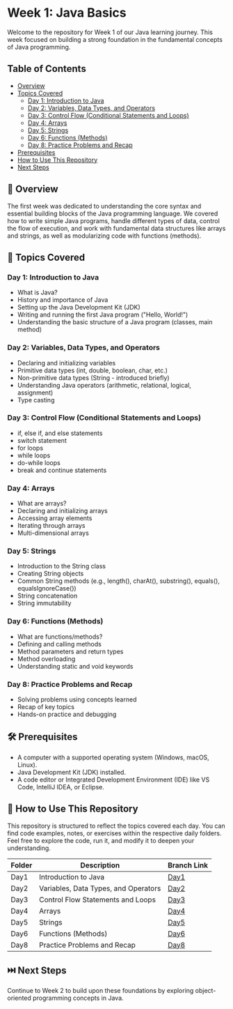# Week 1: Java Basics

Welcome to the repository for Week 1 of our Java learning journey. This week focused on
building a strong foundation in the fundamental concepts of Java programming.

## Table of Contents
- [Overview](#overview)
- [Topics Covered](#topics-covered)
  - [Day 1: Introduction to Java](#day-1-introduction-to-java)
  - [Day 2: Variables, Data Types, and Operators](#day-2-variables-data-types-and-operators)
  - [Day 3: Control Flow (Conditional Statements and Loops)](#day-3-control-flow-conditional-statements-and-loops)
  - [Day 4: Arrays](#day-4-arrays)
  - [Day 5: Strings](#day-5-strings)
  - [Day 6: Functions (Methods)](#day-6-functions-methods)
  - [Day 8: Practice Problems and Recap](#day-8-practice-problems-and-recap)
- [Prerequisites](#prerequisites)
- [How to Use This Repository](#how-to-use-this-repository)
- [Next Steps](#next-steps)

## 🧠 Overview
The first week was dedicated to understanding the core syntax and essential building blocks of
the Java programming language. We covered how to write simple Java programs, handle
different types of data, control the flow of execution, and work with fundamental data structures
like arrays and strings, as well as modularizing code with functions (methods).

## 📘 Topics Covered

### Day 1: Introduction to Java
- What is Java?
- History and importance of Java
- Setting up the Java Development Kit (JDK)
- Writing and running the first Java program ("Hello, World!")
- Understanding the basic structure of a Java program (classes, main method)

### Day 2: Variables, Data Types, and Operators
- Declaring and initializing variables
- Primitive data types (int, double, boolean, char, etc.)
- Non-primitive data types (String - introduced briefly)
- Understanding Java operators (arithmetic, relational, logical, assignment)
- Type casting

### Day 3: Control Flow (Conditional Statements and Loops)
- if, else if, and else statements
- switch statement
- for loops
- while loops
- do-while loops
- break and continue statements

### Day 4: Arrays
- What are arrays?
- Declaring and initializing arrays
- Accessing array elements
- Iterating through arrays
- Multi-dimensional arrays

### Day 5: Strings
- Introduction to the String class
- Creating String objects
- Common String methods (e.g., length(), charAt(), substring(), equals(), equalsIgnoreCase())
- String concatenation
- String immutability

### Day 6: Functions (Methods)
- What are functions/methods?
- Defining and calling methods
- Method parameters and return types
- Method overloading
- Understanding static and void keywords

### Day 8: Practice Problems and Recap
- Solving problems using concepts learned
- Recap of key topics
- Hands-on practice and debugging

## 🛠️ Prerequisites
- A computer with a supported operating system (Windows, macOS, Linux).
- Java Development Kit (JDK) installed.
- A code editor or Integrated Development Environment (IDE) like VS Code, IntelliJ IDEA, or Eclipse.

## 📂 How to Use This Repository
This repository is structured to reflect the topics covered each day. You can find code examples,
notes, or exercises within the respective daily folders. Feel free to explore the
code, run it, and modify it to deepen your understanding.

| Folder | Description                                      | Branch Link |
|--------|--------------------------------------------------|-------------|
| Day1   | Introduction to Java                             | [Day1](https://github.com/KeerthanaaLN/Week1-Java-Core-Programming/tree/Day1) |
| Day2   | Variables, Data Types, and Operators              | [Day2](https://github.com/KeerthanaaLN/Week1-Java-Core-Programming/tree/Day2) |
| Day3   | Control Flow Statements and Loops                | [Day3](https://github.com/KeerthanaaLN/Week1-Java-Core-Programming/tree/Day3) |
| Day4   | Arrays                                            | [Day4](https://github.com/KeerthanaaLN/Week1-Java-Core-Programming/tree/Day4) |
| Day5   | Strings                                           | [Day5](https://github.com/KeerthanaaLN/Week1-Java-Core-Programming/tree/Day5) |
| Day6   | Functions (Methods)                              | [Day6](https://github.com/KeerthanaaLN/Week1-Java-Core-Programming/tree/Day6) |
| Day8   | Practice Problems and Recap                      | [Day8](https://github.com/KeerthanaaLN/Week1-Java-Core-Programming/tree/Day8) |

## ⏭️ Next Steps
Continue to Week 2 to build upon these foundations by exploring object-oriented programming concepts in Java.

